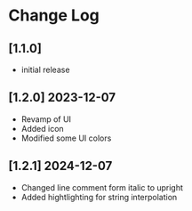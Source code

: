 # Change Log

## [1.1.0]

-   initial release

## [1.2.0] 2023-12-07

-   Revamp of UI
-   Added icon
-   Modified some UI colors

## [1.2.1] 2024-12-07

-   Changed line comment form italic to upright
-   Added hightlighting for string interpolation
